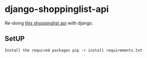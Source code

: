 # django-shoppinglist-api

Re-doing [this shoppinglist api](https://github.com/pluwum/shopping-list-api) with django.

## SetUP

`Install the required packages pip -r install requirements.txt`

